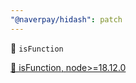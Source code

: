```yaml
---
"@naverpay/hidash": patch
---
```



🚀 `isFunction`

[🚀 isFunction, node>=18.12.0](https://github.com/NaverPayDev/hidash/pull/134)
